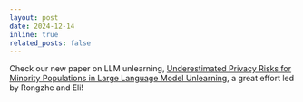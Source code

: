```yaml
---
layout: post
date: 2024-12-14
inline: true
related_posts: false
---
```


Check our new paper on LLM unlearning, [Underestimated Privacy Risks for Minority Populations in Large Language Model Unlearning](https://arxiv.org/abs/2412.08559), a great effort led by Rongzhe and Eli!
